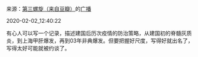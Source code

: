 来源：[第三螺旋（来自豆瓣）](https://www.douban.com/people/3829734/)的[广播](https://www.douban.com/people/3829734/status/2786290380/)


2020-02-02_12:40:22


有心人可以写一个记录，描述建国后历次疫情的防治策略，从建国初的脊髓灰质炎，到上海甲肝爆发，再到03年非典爆发。但要把握好尺度，写得好就出名了，写得太好可能就被约谈了。
